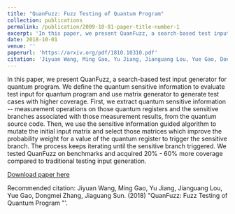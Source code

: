 ```yaml
---
title: "QuanFuzz: Fuzz Testing of Quantum Program"
collection: publications
permalink: /publication/2009-10-01-paper-title-number-1
excerpt: 'In this paper, we present QuanFuzz, a search-based test input generator for quantum program. We define the quantum sensitive information to evaluate test input for quantum program and use matrix generator to generate test cases with higher coverage. First, we extract quantum sensitive information -- measurement operations on those quantum registers and the sensitive branches associated with those measurement results, from the quantum source code. Then, we use the sensitive information guided algorithm to mutate the initial input matrix and select those matrices which improve the probability weight for a value of the quantum register to trigger the sensitive branch. The process keeps iterating until the sensitive branch triggered. We tested QuanFuzz on benchmarks and acquired 20% - 60% more coverage compared to traditional testing input generation.'
date: 2018-10-01
venue: ''
paperurl: 'https://arxiv.org/pdf/1810.10310.pdf'
citation: 'Jiyuan Wang, Ming Gao, Yu Jiang, Jianguang Lou, Yue Gao, Dongmei Zhang, Jiaguang Sun. (2018).&quot;QuanFuzz: Fuzz Testing of Quantum Program &quot;'
---
```


In this paper, we present QuanFuzz, a search-based test input generator for quantum program. We define the quantum sensitive information to evaluate test input for quantum program and use matrix generator to generate test cases with higher coverage. First, we extract quantum sensitive information -- measurement operations on those quantum registers and the sensitive branches associated with those measurement results, from the quantum source code. Then, we use the sensitive information guided algorithm to mutate the initial input matrix and select those matrices which improve the probability weight for a value of the quantum register to trigger the sensitive branch. The process keeps iterating until the sensitive branch triggered. We tested QuanFuzz on benchmarks and acquired 20% - 60% more coverage compared to traditional testing input generation.

[Download paper here](https://arxiv.org/pdf/1810.10310.pdf)

Recommended citation: Jiyuan Wang, Ming Gao, Yu Jiang, Jianguang Lou, Yue Gao, Dongmei Zhang, Jiaguang Sun. (2018) &quot;QuanFuzz: Fuzz Testing of Quantum Program &quot;'.